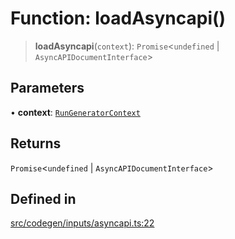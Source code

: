 # Function: loadAsyncapi()

> **loadAsyncapi**(`context`): `Promise`\<`undefined` \| `AsyncAPIDocumentInterface`\>

## Parameters

• **context**: [`RunGeneratorContext`](../interfaces/RunGeneratorContext.md)

## Returns

`Promise`\<`undefined` \| `AsyncAPIDocumentInterface`\>

## Defined in

[src/codegen/inputs/asyncapi.ts:22](https://github.com/the-codegen-project/cli/blob/fb2e06aa486fbabbf4d0491440fd86ae2bc7f2f8/src/codegen/inputs/asyncapi.ts#L22)
